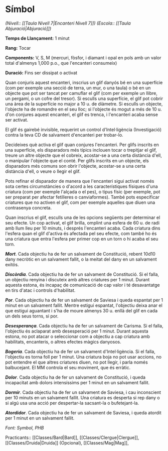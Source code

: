 # Símbol

*(Nivell:: [[Taula Nivell 7|Encanteri Nivell 7]]) (Escola:: [[Taula Abjuració|Abjuració]])*

**Temps de Llançament:** 1 minut

**Rang:** Tocar

**Components:** V, S, M (mercuri, fòsfor, i diamant i opal en pols amb un valor total d'almenys 1,000 p.o., que l'encanteri consumeix)

**Duració:** Fins ser dissipat o activat

Quan conjuris aquest encanteri, inscrius un glif danyós bé en una superfície (com per exemple una secció de terra, un mur, o una taula) o bé en un objecte que pot ser tancat per camuflar el glif (com per exemple un llibre, un pergamí, o un cofre del tresor). Si esculls una superfície, el glif pot cobrir una àrea de la superfície no major a 10 u. de diàmetre. Si esculls un objecte, l'objecte ha de romandre en el seu lloc; si l'objecte és mogut a més de 10 u. d'on conjures aquest encanteri, el glif es trenca, i l'encanteri acaba sense ser activat.

El glif és gairebé invisible, requerint un control d'Intel·ligència (Investigació) contra la teva CD de salvament d'encanteri per trobar-lo.

Decideixes què activa el glif quan conjures l'encanteri. Per glifs inscrits en una superfície, els disparadors més típics inclouen tocar o trepitjar el glif, treure un altre objecte que el cobreix, acostar-se a una certa distància d'ell, o manipular l'objecte que el conté. Per glifs inscrits en un objecte, els disparadors més comuns son obrir l'objecte, acostar-se a una certa distància d'ell, o veure o llegir el glif.

Pots refinar el disparador de manera que l'encanteri sigui activat només sota certes circumstàncies o d'acord a les característiques físiques d'una criatura (com per exemple l'alçada o el pes), o tipus físic (per exemple, pot ser preparat per afectar fetilleres o canviaformes). També pots especificar criatures que no activen el glif, com per exemple aquelles que diuen una contrasenya concreta.

Quan inscrius el glif, esculls una de les opcions següents per determinar el seu efecte. Un cop activat, el glif brilla, omplint una esfera de 60 u. de radi amb llum lleu per 10 minuts, i després l'encanteri acaba. Cada criatura dins l'esfera quan el glif d'activa és afectada pel seu efecte, com també ho és una criatura que entra l'esfera per primer cop en un torn o hi acaba el seu torn.

***Mort***. Cada objectiu ha de fer un salvament de Constitució, rebent 10d10 dany necròtic en un salvament fallit, o la meitat del dany en un salvament exitós.

***Discòrdia***. Cada objectiu ha de fer un salvament de Constitució. Si el falla, un objectiu renyina i discuteix amb altres criatures per 1 minut. Durant aquesta estona, és incapaç de comunicació de cap valor i té desavantatge en tirs d'atac i controls d'habilitat.

***Por***. Cada objectiu ha de fer un salvament de Saviesa i queda espantat per 1 minut en un salvament fallit. Mentre estigui espantat, l'objectiu deixa anar el que estigui aguantant i s'ha de moure almenys 30 u. enllà del glif en cada un dels seus torns, si por.

***Desesperança***. Cada objectiu ha de fer un salvament de Carisma. Si el falla, l'objectiu és aclaparat amb desesperació per 1 minut. Durant aquesta estona, no pot atacar o seleccionar com a objectiu a cap criatura amb habilitats, encanteris, o altres efectes màgics danyosos.

***Bogeria***. Cada objectiu ha de fer un salvament d'Intel·ligència. Si el falla, l'objectiu es torna foll per 1 minut. Una criatura boja no pot usar accions, no pot entendre el que altres criatures diuen, no pot llegir, i parla només balbucejant. El MM controla el seu moviment, que és erràtic.

***Dolor***. Cada objectiu ha de fer un salvament de Constitució, i queda incapacitat amb dolors intensíssims per 1 minut en un salvament fallit.

***Dormir***. Cada objectiu ha de fer un salvament de Saviesa, i cau inconscient per 10 minuts en un salvament fallit. Una criatura es desperta si rep dany o si algú usa una acció per despertar-la sacsant-la o bufetejant-la.

***Atordidor***. Cada objectiu ha de fer un salvament de Saviesa, i queda atordit per 1 minut en un salvament fallit.


*Font: Symbol, PHB*



Practicants:: [[Classes/Bard|Bard]], [[Classes/Clergue|Clergue]], [[Classes/Druida|Druida]] (Opcional), [[Classes/Mag|Mag]],